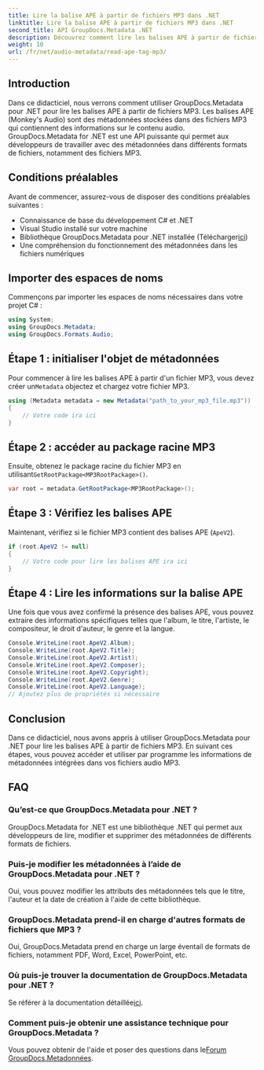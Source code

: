 ```yaml
---
title: Lire la balise APE à partir de fichiers MP3 dans .NET
linktitle: Lire la balise APE à partir de fichiers MP3 dans .NET
second_title: API GroupDocs.Metadata .NET
description: Découvrez comment lire les balises APE à partir de fichiers MP3 à l'aide de GroupDocs.Metadata pour .NET. Explorez l'extraction de métadonnées en C# avec des conseils étape par étape.
weight: 10
url: /fr/net/audio-metadata/read-ape-tag-mp3/
---
```

## Introduction
Dans ce didacticiel, nous verrons comment utiliser GroupDocs.Metadata pour .NET pour lire les balises APE à partir de fichiers MP3. Les balises APE (Monkey's Audio) sont des métadonnées stockées dans des fichiers MP3 qui contiennent des informations sur le contenu audio. GroupDocs.Metadata for .NET est une API puissante qui permet aux développeurs de travailler avec des métadonnées dans différents formats de fichiers, notamment des fichiers MP3.
## Conditions préalables
Avant de commencer, assurez-vous de disposer des conditions préalables suivantes :
- Connaissance de base du développement C# et .NET
- Visual Studio installé sur votre machine
-  Bibliothèque GroupDocs.Metadata pour .NET installée (Télécharger[ici](https://releases.groupdocs.com/metadata/net/))
- Une compréhension du fonctionnement des métadonnées dans les fichiers numériques

## Importer des espaces de noms
Commençons par importer les espaces de noms nécessaires dans votre projet C# :
```csharp
using System;
using GroupDocs.Metadata;
using GroupDocs.Formats.Audio;
```
## Étape 1 : initialiser l'objet de métadonnées
 Pour commencer à lire les balises APE à partir d'un fichier MP3, vous devez créer un`Metadata` objectez et chargez votre fichier MP3.
```csharp
using (Metadata metadata = new Metadata("path_to_your_mp3_file.mp3"))
{
    // Votre code ira ici
}
```
## Étape 2 : accéder au package racine MP3
 Ensuite, obtenez le package racine du fichier MP3 en utilisant`GetRootPackage<MP3RootPackage>()`.
```csharp
var root = metadata.GetRootPackage<MP3RootPackage>();
```
## Étape 3 : Vérifiez les balises APE
Maintenant, vérifiez si le fichier MP3 contient des balises APE (`ApeV2`).
```csharp
if (root.ApeV2 != null)
{
    // Votre code pour lire les balises APE ira ici
}
```
## Étape 4 : Lire les informations sur la balise APE
Une fois que vous avez confirmé la présence des balises APE, vous pouvez extraire des informations spécifiques telles que l'album, le titre, l'artiste, le compositeur, le droit d'auteur, le genre et la langue.
```csharp
Console.WriteLine(root.ApeV2.Album);
Console.WriteLine(root.ApeV2.Title);
Console.WriteLine(root.ApeV2.Artist);
Console.WriteLine(root.ApeV2.Composer);
Console.WriteLine(root.ApeV2.Copyright);
Console.WriteLine(root.ApeV2.Genre);
Console.WriteLine(root.ApeV2.Language);
// Ajoutez plus de propriétés si nécessaire
```

## Conclusion
Dans ce didacticiel, nous avons appris à utiliser GroupDocs.Metadata pour .NET pour lire les balises APE à partir de fichiers MP3. En suivant ces étapes, vous pouvez accéder et utiliser par programme les informations de métadonnées intégrées dans vos fichiers audio MP3.

## FAQ
### Qu’est-ce que GroupDocs.Metadata pour .NET ?
GroupDocs.Metadata for .NET est une bibliothèque .NET qui permet aux développeurs de lire, modifier et supprimer des métadonnées de différents formats de fichiers.
### Puis-je modifier les métadonnées à l’aide de GroupDocs.Metadata pour .NET ?
Oui, vous pouvez modifier les attributs des métadonnées tels que le titre, l'auteur et la date de création à l'aide de cette bibliothèque.
### GroupDocs.Metadata prend-il en charge d'autres formats de fichiers que MP3 ?
Oui, GroupDocs.Metadata prend en charge un large éventail de formats de fichiers, notamment PDF, Word, Excel, PowerPoint, etc.
### Où puis-je trouver la documentation de GroupDocs.Metadata pour .NET ?
 Se référer à la documentation détaillée[ici](https://tutorials.groupdocs.com/metadata/net/).
### Comment puis-je obtenir une assistance technique pour GroupDocs.Metadata ?
 Vous pouvez obtenir de l'aide et poser des questions dans le[Forum GroupDocs.Metadonnées](https://forum.groupdocs.com/c/metadata/14).